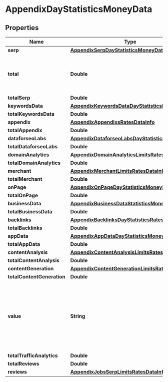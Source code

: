 

# AppendixDayStatisticsMoneyData


## Properties

| Name | Type | Description | Notes |
|------------ | ------------- | ------------- | -------------|
|**serp** | [**AppendixSerpDayStatisticsMoneyData**](AppendixSerpDayStatisticsMoneyData.md) |  |  [optional] |
|**total** | **Double** | total amount of money deposited to your account |  [optional] |
|**totalSerp** | **Double** |  |  [optional] |
|**keywordsData** | [**AppendixKeywordsDataDayStatisticsMoneyData**](AppendixKeywordsDataDayStatisticsMoneyData.md) |  |  [optional] |
|**totalKeywordsData** | **Double** |  |  [optional] |
|**appendix** | [**AppendixAppendixsRatesDataInfo**](AppendixAppendixsRatesDataInfo.md) |  |  [optional] |
|**totalAppendix** | **Double** |  |  [optional] |
|**dataforseoLabs** | [**AppendixDataforseoLabsDayStatisticsRatesData**](AppendixDataforseoLabsDayStatisticsRatesData.md) |  |  [optional] |
|**totalDataforseoLabs** | **Double** |  |  [optional] |
|**domainAnalytics** | [**AppendixDomainAnalyticsLimitsRatesDataInfo**](AppendixDomainAnalyticsLimitsRatesDataInfo.md) |  |  [optional] |
|**totalDomainAnalytics** | **Double** |  |  [optional] |
|**merchant** | [**AppendixMerchantLimitsRatesDataInfo**](AppendixMerchantLimitsRatesDataInfo.md) |  |  [optional] |
|**totalMerchant** | **Double** |  |  [optional] |
|**onPage** | [**AppendixOnPageDayStatisticsMoneyData**](AppendixOnPageDayStatisticsMoneyData.md) |  |  [optional] |
|**totalOnPage** | **Double** |  |  [optional] |
|**businessData** | [**AppendixBusinessDataStatisticsMoneyDataInfo**](AppendixBusinessDataStatisticsMoneyDataInfo.md) |  |  [optional] |
|**totalBusinessData** | **Double** |  |  [optional] |
|**backlinks** | [**AppendixBacklinksDayStatisticsRatesData**](AppendixBacklinksDayStatisticsRatesData.md) |  |  [optional] |
|**totalBacklinks** | **Double** |  |  [optional] |
|**appData** | [**AppendixAppDataDayStatisticsMoneyData**](AppendixAppDataDayStatisticsMoneyData.md) |  |  [optional] |
|**totalAppData** | **Double** |  |  [optional] |
|**contentAnalysis** | [**AppendixContentAnalysisLimitsRatesDataInfo**](AppendixContentAnalysisLimitsRatesDataInfo.md) |  |  [optional] |
|**totalContentAnalysis** | **Double** |  |  [optional] |
|**contentGeneration** | [**AppendixContentGenerationLimitsRatesDataInfo**](AppendixContentGenerationLimitsRatesDataInfo.md) |  |  [optional] |
|**totalContentGeneration** | **Double** |  |  [optional] |
|**value** | **String** | time period for grouping day in the yyyy-MM-dd format minute in the yyyy-MM-dd HH:mm format |  [optional] |
|**totalTrafficAnalytics** | **Double** |  |  [optional] |
|**totalReviews** | **Double** |  |  [optional] |
|**reviews** | [**AppendixJobsSerpLimitsRatesDataInfo**](AppendixJobsSerpLimitsRatesDataInfo.md) |  |  [optional] |



